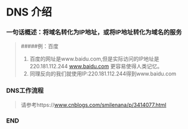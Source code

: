 # DNS 介绍

### 一句话概述：将域名转化为IP地址，或将IP地址转化为域名的服务

> #####例：百度
> 1. 百度的网址是www.baidu.com,但是实际访问的IP地址是220.181.112.244
     www.baidu.com 更容易使得人类记忆。
> 2. 同理反向的我们就使用IP:220.181.112.244得到www.baidu.com

### DNS工作流程

> 请参考https://www.cnblogs.com/smilenana/p/3414077.html



### END

 